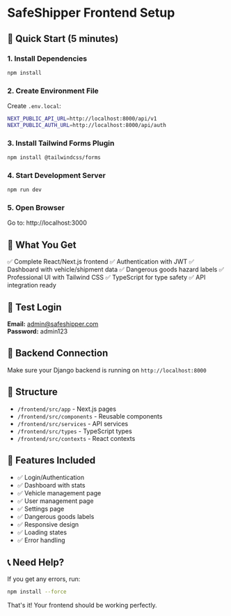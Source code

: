 # SafeShipper Frontend Setup

## 🚀 Quick Start (5 minutes)

### 1. Install Dependencies
```bash
npm install
```

### 2. Create Environment File
Create `.env.local`:
```bash
NEXT_PUBLIC_API_URL=http://localhost:8000/api/v1
NEXT_PUBLIC_AUTH_URL=http://localhost:8000/api/auth
```

### 3. Install Tailwind Forms Plugin
```bash
npm install @tailwindcss/forms
```

### 4. Start Development Server
```bash
npm run dev
```

### 5. Open Browser
Go to: http://localhost:3000

## 🎯 What You Get

✅ Complete React/Next.js frontend
✅ Authentication with JWT
✅ Dashboard with vehicle/shipment data
✅ Dangerous goods hazard labels
✅ Professional UI with Tailwind CSS
✅ TypeScript for type safety
✅ API integration ready

## 📱 Test Login

**Email:** admin@safeshipper.com  
**Password:** admin123

## 🔧 Backend Connection

Make sure your Django backend is running on `http://localhost:8000`

## 📁 Structure

- `/frontend/src/app` - Next.js pages
- `/frontend/src/components` - Reusable components  
- `/frontend/src/services` - API services
- `/frontend/src/types` - TypeScript types
- `/frontend/src/contexts` - React contexts

## 🎨 Features Included

- ✅ Login/Authentication
- ✅ Dashboard with stats
- ✅ Vehicle management page
- ✅ User management page
- ✅ Settings page
- ✅ Dangerous goods labels
- ✅ Responsive design
- ✅ Loading states
- ✅ Error handling

## 📞 Need Help?

If you get any errors, run:
```bash
npm install --force
```

That's it! Your frontend should be working perfectly. 
